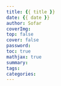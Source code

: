 ```yaml
---
title: {{ title }}
date: {{ date }}
author: Sofar
coverImg: 
top: false
cover: false
password:
toc: true
mathjax: true
summary:
tags:
categories:
---
```

